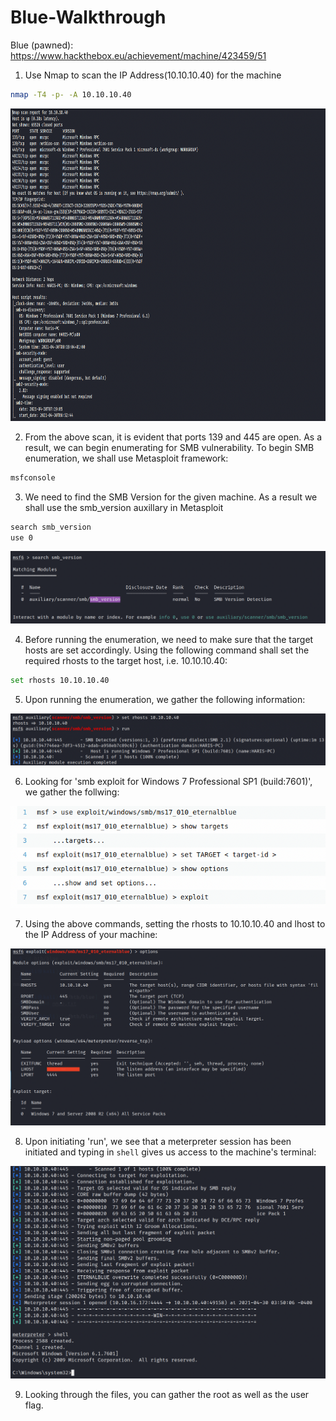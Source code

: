 # Blue-Walkthrough
 Blue (pawned): https://www.hackthebox.eu/achievement/machine/423459/51
 
1. Use Nmap to scan the IP Address(10.10.10.40) for the machine
```bash
nmap -T4 -p- -A 10.10.10.40
```
<img src="screenshots/1.png" width="800" height="500" >

2. From the above scan, it is evident that ports 139 and 445 are open. As a result, we can begin enumerating for SMB vulnerability. To begin SMB enumeration, we shall use Metasploit framework:
```bash
msfconsole
```
3. We need to find the SMB Version for the given machine. As a result we shall use the smb_version auxillary in Metasploit
```bash
search smb_version
use 0
```
<img src="screenshots/2.png" >

4. Before running the enumeration, we need to make sure that the target hosts are set accordingly. Using the following command shall set the required rhosts to the target host, i.e. 10.10.10.40:
```bash
set rhosts 10.10.10.40
```

5. Upon running the enumeration, we gather the following information:

<img src="screenshots/3.png" >

6. Looking for 'smb exploit for Windows 7 Professional SP1 (build:7601)', we gather the follwing:

<img src="screenshots/4.png" >

7.  Using the above commands, setting the rhosts to 10.10.10.40 and lhost to the IP Address of your machine:

<img src="screenshots/6.png" >

8.  Upon initiating 'run', we see that a meterpreter session has been initiated and typing in ```shell``` gives us access to the machine's terminal:

<img src="screenshots/7.png" >

9.  Looking through the files, you can gather the root as well as the user flag.

